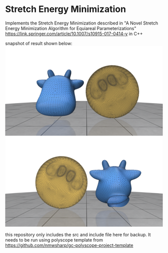 # Stretch Energy Minimization

Implements the Stretch Energy Minimization described in "A Novel Stretch Energy Minimization Algorithm for
Equiareal Parameterizations" https://link.springer.com/article/10.1007/s10915-017-0414-y in C++


snapshot of result shown below:
![](front_view.png)
![](back_view.png)

this repository only includes the src and include file here for backup. It needs to be run using polyscope template from https://github.com/nmwsharp/gc-polyscope-project-template
